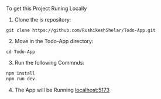 To get this Project Runing Locally

1. Clone the is repository:
```
git clone https://github.com/RushikeshShelar/Todo-App.git
```
2. Move in the Todo-App directory:
```
cd Todo-App
```
3. Run the following Commnds:
```bash
npm install
npm run dev
```
4. The App will be Running [localhost:5173](http://localhost:5173/)
